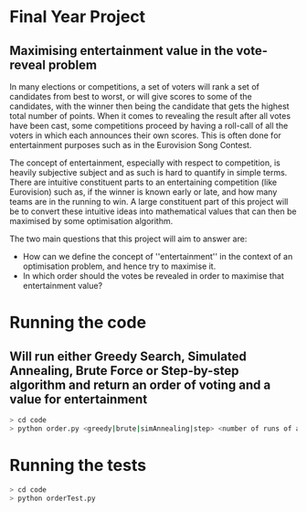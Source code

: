 # Final Year Project
## Maximising entertainment value in the vote-reveal problem

In many elections or competitions, a set of voters will rank a set of candidates from best to worst, or will give scores to some of the candidates, with the winner then being the candidate that gets the highest total number of points. When it comes to revealing the result after all votes have been cast, some competitions proceed by having a roll-call of all the voters in which each announces their own scores. This is often done for entertainment purposes such as in the Eurovision Song Contest.

The concept of entertainment, especially with respect to competition, is heavily subjective subject and as such is hard to quantify in simple terms. There are intuitive constituent parts to an entertaining competition (like Eurovision) such as, if the winner is known early or late, and how many teams are in the running to win. A large constituent part of this project will be to convert these intuitive ideas into mathematical values that can then be maximised by some optimisation algorithm. 

The two main questions that this project will aim to answer are:

- How can we define the concept of ''entertainment'' in the context of an optimisation problem, and hence try to maximise it.
- In which order should the votes be revealed in order to maximise that entertainment value?

# Running the code
## Will run either Greedy Search, Simulated Annealing, Brute Force or Step-by-step algorithm and return an order of voting and a value for entertainment
``` bash
> cd code
> python order.py <greedy|brute|simAnnealing|step> <number of runs of algorithm>
```

# Running the tests
``` bash
> cd code
> python orderTest.py
```
